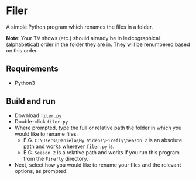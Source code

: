 # Filer

A simple Python program which renames the files in a folder.

**Note**: Your TV shows (etc.) should already be in lexicographical (alphabetical) order in the folder they are in. They will be renumbered based on this order.

## Requirements

- Python3

## Build  and run

- Download `filer.py`
- Double-click `filer.py`
- Where prompted, type the full or relative path the folder in which you would like to rename files.
    - E.G. `C:\Users\Daniela\My Videos\Firefly\Season 2` is an absolute path and works wherever `filer.py` is.
    - E.G. `Season 2` is a relative path and works if you run this program from the `Firefly` directory.
- Next, select how you would like to rename your files and the relevant options, as prompted.